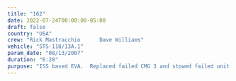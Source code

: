```yaml
---
title: "162"
date: 2022-07-24T00:00:00-05:00
draft: false
country: "USA"
crew: "Rick Mastracchio      Dave Williams"
vehicle: "STS-118/13A.1"
param_date: "08/13/2007"
duration: "6:28"
purpose: "ISS based EVA.  Replaced failed CMG 3 and stowed failed unit on pallet outside ISS airlock for return on future Shuttle mission.  Photographed MISSE 3 & 4 experiments.  "
---
```

